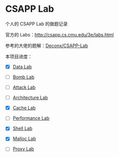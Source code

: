 # CSAPP Lab

个人的 CSAPP Lab 的做题记录

官方的 Labs：http://csapp.cs.cmu.edu/3e/labs.html

参考的大佬的题解：[Deconx/CSAPP-Lab](https://github.com/Deconx/CSAPP-Lab)

本项目进度：
- [x] [Data Lab](./my_solutions/01_Data%20Lab/)
- [ ] [Bomb Lab](./my_solutions/02_Bomb%20Lab/)
- [ ] [Attack Lab](./my_solutions/03_Attack%20Lab/)
- [ ] [Architecture Lab](./my_solutions/04_Architecture%20Lab/)
- [x] [Cache Lab](./my_solutions/05_Cache%20Lab/)
- [ ] [Performance Lab](./my_solutions/06_Performance%20Lab/)
- [x] [Shell Lab](./my_solutions/07_Shell%20Lab/)
- [x] [Malloc Lab](.//my_solutions/08_Malloc%20Lab/)
- [ ] [Proxy Lab](./my_solutions/09_Proxy%20Lab/)


